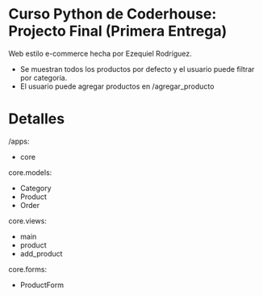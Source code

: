 # Curso Python de Coderhouse: Projecto Final (Primera Entrega)
Web estilo e-commerce hecha por Ezequiel Rodríguez. 
- Se muestran todos los productos por defecto y el usuario puede filtrar por categoria.
- El usuario puede agregar productos en /agregar_producto

# Detalles
/apps:
- core

core.models:
- Category
- Product
- Order

core.views:
- main
- product
- add_product

core.forms:
- ProductForm



